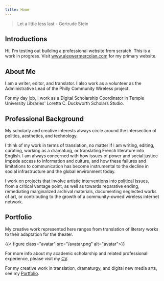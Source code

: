 ```yaml
---
title: Home
---
```


> Let a little less last - Gertrude Stein

## Introductions

Hi, I'm testing out building a professional website from scratch. This is a work in progress. Visit www.alexwermercolan.com for my primary website.

## About Me

I am a writer, editor, and translator. I also work as a volunteer as the Administrative Lead of the Philly Community Wireless project.

For my day job, I work as a Digital Scholarship Coordinator in Temple University Libraries' Loretta C. Duckworth Scholars Studio.

## Professional Background

My scholarly and creative interests always circle around the intersection of politics, aesthetics, and technology.

I think of my work in terms of translation, no matter if I am writing, editing, curating, working as a dramaturg, or translating French literature into English. I am always concerned with how issues of power and social justice impede access to information and culture, and how these failures and limitations to communication has become instrumental to the decline in social infrastructure and the global environment today.

I work on projects that involve artistic interventions into political issues, from a critical vantage point, as well as towards reparative ending, remediating marginalized archival materials, documenting neglected works of art, or contributing to the growth of a community-owned wireless internet network.

## Portfolio

My creative work represented here ranges from translation of literary works to their adaptation for the theater.

{{< figure class="avatar" src="/avatar.png" alt="avatar">}}

For more info about my academic scholarship and related professional experience, please visit my [CV](/cv).

For my creative work in translation, dramaturgy, and digital new media arts, see my [Portfolio](/portfolio).
